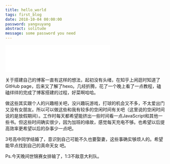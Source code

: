 ```yaml
---
title: hello_world
tags: first_blog
date: 2018-10-04 00:00:00
password: yangxuyang
abstract: solitude
message: some password you need
---
```


<iframe frameborder="no" border="0" marginwidth="0" marginheight="0" width=330 height=86 src="//music.163.com/outchain/player?type=2&id=29739000&auto=1&height=66"></iframe>



关于搭建自己的博客一直有这样的想法，起初没有头绪，在知乎上闲逛时知道了GitHub page，后来又了解了hexo。几经折腾，花了一个晚上看了一点教程，磕磕绊绊的完成了博客搭建的过程，好菜啊哈哈。

做这些其实跟个人的兴趣相关吧，没兴趣玩游戏，打球的机会又不多，不太爱出门又没有女朋友。所以可以做这些和我有较多的空闲时间有关吧（这里说的空闲时间说的是放假期间）。工作时每天都希望能挤出一些时间看一点JavaScript和其他一些书。但这些时间确实很少，因为加班的缘故，感觉每天充电不够。也希望以后提高效率更希望以后的杂事少一点吧。

3号高中同学结婚了，意识到自己可能不久也要娶妻，这些事确实够烦人的。希望能早点找到自己的真命天女 吧。

Ps.今天晚间世锦赛女排输了，1:3不敌意大利队。